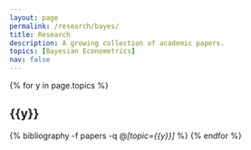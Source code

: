 ```yaml
---
layout: page
permalink: /research/bayes/
title: Research
description: A growing collection of academic papers.
topics: [Bayesian Econometrics]
nav: false
---
```


<div class="publications">

{% for y in page.topics %}
  <h2 class="topic">{{y}}</h2>
  
  {% bibliography -f papers -q @*[topic={{y}}]* %}
{% endfor %}

</div>
